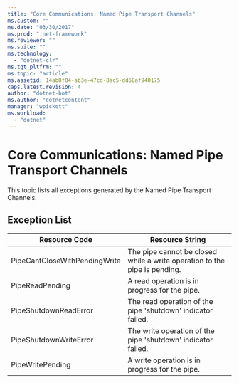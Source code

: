 ```yaml
---
title: "Core Communications: Named Pipe Transport Channels"
ms.custom: ""
ms.date: "03/30/2017"
ms.prod: ".net-framework"
ms.reviewer: ""
ms.suite: ""
ms.technology: 
  - "dotnet-clr"
ms.tgt_pltfrm: ""
ms.topic: "article"
ms.assetid: 14ab8f84-ab3e-47cd-8ac5-dd68af940175
caps.latest.revision: 4
author: "dotnet-bot"
ms.author: "dotnetcontent"
manager: "wpickett"
ms.workload: 
  - "dotnet"
---
```

# Core Communications: Named Pipe Transport Channels
This topic lists all exceptions generated by the Named Pipe Transport Channels.  

## Exception List  


|         Resource Code         |                              Resource String                              |
|-------------------------------|---------------------------------------------------------------------------|
| PipeCantCloseWithPendingWrite | The pipe cannot be closed while a write operation to the pipe is pending. |
|        PipeReadPending        |               A read operation is in progress for the pipe.               |
|     PipeShutdownReadError     |        The read operation of the pipe 'shutdown' indicator failed.        |
|    PipeShutdownWriteError     |       The write operation of the pipe 'shutdown' indicator failed.        |
|       PipeWritePending        |              A write operation is in progress for the pipe.               |

